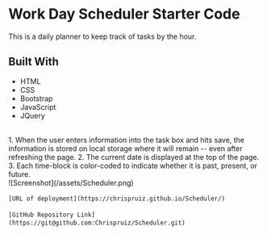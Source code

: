 # Work Day Scheduler Starter Code
This is a daily planner to keep track of tasks by the hour.

## Built With 
* HTML
* CSS
* Bootstrap
* JavaScript
* JQuery

<br>
    1. When the user enters information into the task box and hits save, the information is stored on local storage where it will remain -- even after refreshing the page.
    2. The current date is displayed at the top of the page.
    3. Each time-block is color-coded to indicate whether it is past, present, or future.
<br>
    ![Screenshot](/assets/Scheduler.png)
<br>
    
    [URL of deployment](https://chrispruiz.github.io/Scheduler/)
    
    [GitHub Repository Link](https://git@github.com:Chrispruiz/Scheduler.git)